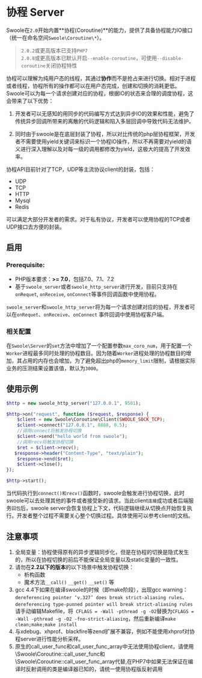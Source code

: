 # 协程 Server

Swoole在`2.0`开始内置**协程(Coroutine)**的能力，提供了具备协程能力IO接口（统一在命名空间`Swoole\Coroutine\*`）。

> `2.0.2`或更高版本已支持`PHP7`  
> `2.0.8`或更高版本已默认开启`--enable-coroutine`，可使用`--disable-coroutine`关闭协程特性  

协程可以理解为纯用户态的线程，其通过**协作**而不是抢占来进行切换。相对于进程或者线程，协程所有的操作都可以在用户态完成，创建和切换的消耗更低。Swoole可以为每一个请求创建对应的协程，根据IO的状态来合理的调度协程，这会带来了以下优势：

1. 开发者可以无感知的用同步的代码编写方式达到异步IO的效果和性能，避免了传统异步回调所带来的离散的代码逻辑和陷入多层回调中导致代码无法维护。

2. 同时由于swoole是在底层封装了协程，所以对比传统的php层协程框架，开发者不需要使用yield关键词来标识一个协程IO操作，所以不再需要对yield的语义进行深入理解以及对每一级的调用都修改为yield，这极大的提高了开发效率。

协程API目前针对了TCP，UDP等主流协议client的封装，包括：

- UDP
- TCP
- HTTP
- Mysql
- Redis

可以满足大部分开发者的需求。对于私有协议，开发者可以使用协程的TCP或者UDP接口去方便的封装。

## 启用 
### Prerequisite:

* PHP版本要求：**>= 7.0**，包括7.0、7.1、7.2
* 基于`swoole_server`或者`swoole_http_server`进行开发，目前只支持在`onRequet`, `onReceive`, `onConnect`等事件回调函数中使用协程。

`swoole_server`和`swoole_http_server`将为每一个请求创建对应的协程，开发者可以在`onRequet`、`onReceive`、`onConnect` 事件回调中使用协程客户端。

### 相关配置
在`Swoole\Server`的`set`方法中增加了一个配置参数`max_coro_num`，用于配置一个`Worker`进程最多同时处理的协程数目。因为随着`Worker`进程处理的协程数目的增加，其占用的内存也会增加，为了避免超出php的`memory_limit`限制，请根据实际业务的压测结果设置该值，默认为`3000`。

## 使用示例

```php
$http = new swoole_http_server("127.0.0.1", 9501);

$http->on("request", function ($request, $response) {
	$client = new Swoole\Coroutine\Client(SWOOLE_SOCK_TCP);
	$client->connect("127.0.0.1", 8888, 0.5);
	//调用connect将触发协程切换
	$client->send("hello world from swoole");
	//调用recv将触发协程切换
	$ret = $client->recv();
   $response->header("Content-Type", "text/plain");
    $response->end($ret);
	$client->close();
});

$http->start();
```

当代码执行到`connect()和recv()`函数时，swoole会触发进行协程切换，此时swoole可以去处理其他的事件或者接受新的请求。当此client`连接`成功或者后端服务`回包`后，swoole server会恢复协程上下文，代码逻辑继续从切换点开始恢复执行。开发者整个过程不需要关心整个切换过程。具体使用可以参考client的文档。

## 注意事项

1. 全局变量：协程使得原有的异步逻辑同步化，但是在协程的切换是隐式发生的，所以在协程切换的前后不能保证全局变量以及static变量的一致性。
2. 请勿在**2.2以下的版本**的以下场景中触发协程切换：
    * 析构函数
    * 魔术方法`__call()` `__get()` `__set()` 等
3. gcc 4.4下如果在编译swoole的时候（即make阶段），出现gcc warning：
`dereferencing pointer ‘v.327’ does break strict-aliasing rules`、
`dereferencing type-punned pointer will break strict-aliasing rules`
请手动编辑Makefile，将` CFLAGS = -Wall -pthread -g -O2`替换为`CFLAGS = -Wall -pthread -g -O2 -fno-strict-aliasing`，然后重新编译`make clean;make;make install`
4. 与xdebug、xhprof、blackfire等zend扩展不兼容，例如不能使用xhprof对协程server进行性能分析采样。
5. 原生的call_user_func和call_user_func_array中无法使用协程client，请使用\Swoole\Coroutine::call_user_func和\Swoole\Coroutine::call_user_func_array代替,在PHP7中如果无法保证在编译时反射调用的类是编译器已知的，请统一使用协程版反射调用

